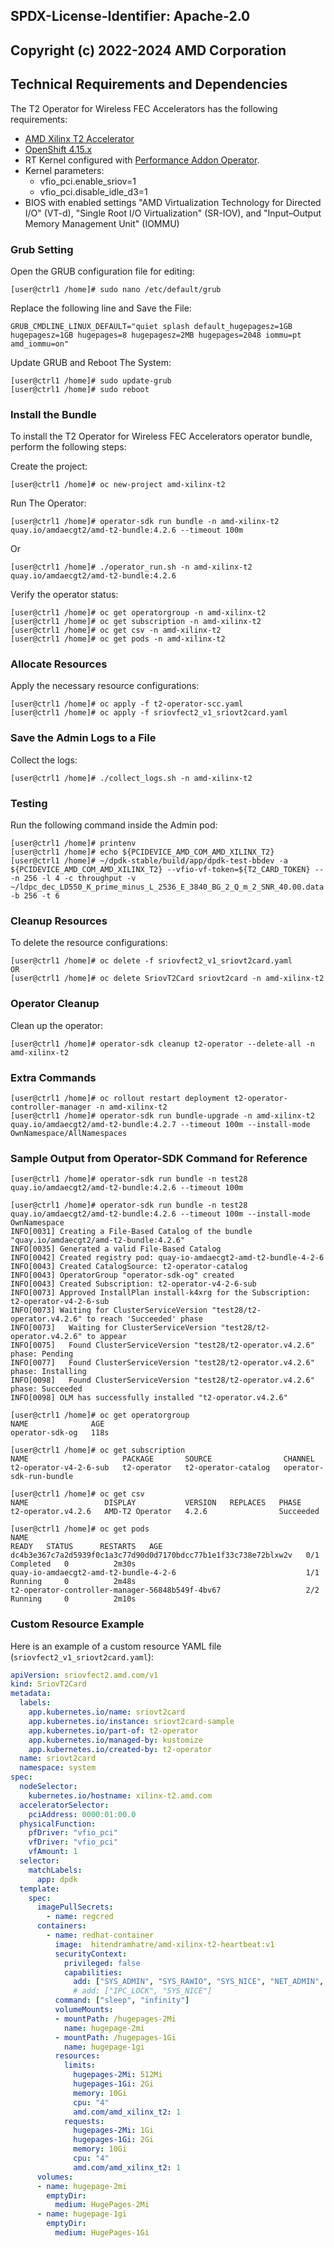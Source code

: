 ## SPDX-License-Identifier: Apache-2.0
## Copyright (c) 2022-2024 AMD Corporation

## Technical Requirements and Dependencies

The T2 Operator for Wireless FEC Accelerators has the following requirements:

- [AMD Xilinx T2 Accelerator](https://www.xilinx.com/content/dam/xilinx/publications/product-briefs/xilinx-t2-product-brief.pdf)
- [OpenShift 4.15.x](https://docs.openshift.com/container-platform/4.15/release_notes/ocp-4-15-release-notes.html)
- RT Kernel configured with [Performance Addon Operator](https://access.redhat.com/documentation/en-us/openshift_container_platform/4.6/html/scalability_and_performance/cnf-performance-addon-operator-for-low-latency-nodes).
- Kernel parameters:
    - vfio_pci.enable_sriov=1
    - vfio_pci.disable_idle_d3=1
- BIOS with enabled settings "AMD Virtualization Technology for Directed I/O" (VT-d), "Single Root I/O Virtualization" (SR-IOV), and "Input–Output Memory Management Unit" (IOMMU)
### Grub Setting
Open the GRUB configuration file for editing:
```shell
[user@ctrl1 /home]# sudo nano /etc/default/grub
```
Replace the following line and Save the File:
```shell
GRUB_CMDLINE_LINUX_DEFAULT="quiet splash default_hugepagesz=1GB hugepagesz=1GB hugepages=8 hugepagesz=2MB hugepages=2048 iommu=pt amd_iommu=on"
```
Update GRUB and Reboot The System:
```shell
[user@ctrl1 /home]# sudo update-grub
[user@ctrl1 /home]# sudo reboot
```

### Install the Bundle

To install the T2 Operator for Wireless FEC Accelerators operator bundle, perform the following steps:

Create the project:
```shell
[user@ctrl1 /home]# oc new-project amd-xilinx-t2
```
Run The Operator:
```shell
[user@ctrl1 /home]# operator-sdk run bundle -n amd-xilinx-t2 quay.io/amdaecgt2/amd-t2-bundle:4.2.6 --timeout 100m
```
Or
```shell
[user@ctrl1 /home]# ./operator_run.sh -n amd-xilinx-t2 quay.io/amdaecgt2/amd-t2-bundle:4.2.6
```

Verify the operator status:
```shell
[user@ctrl1 /home]# oc get operatorgroup -n amd-xilinx-t2
[user@ctrl1 /home]# oc get subscription -n amd-xilinx-t2
[user@ctrl1 /home]# oc get csv -n amd-xilinx-t2
[user@ctrl1 /home]# oc get pods -n amd-xilinx-t2
```

### Allocate Resources

Apply the necessary resource configurations:
```shell
[user@ctrl1 /home]# oc apply -f t2-operator-scc.yaml
[user@ctrl1 /home]# oc apply -f sriovfect2_v1_sriovt2card.yaml
```

### Save the Admin Logs to a File

Collect the logs:
```shell
[user@ctrl1 /home]# ./collect_logs.sh -n amd-xilinx-t2
```

### Testing

Run the following command inside the Admin pod:
```shell
[user@ctrl1 /home]# printenv
[user@ctrl1 /home]# echo ${PCIDEVICE_AMD_COM_AMD_XILINX_T2}
[user@ctrl1 /home]# ~/dpdk-stable/build/app/dpdk-test-bbdev -a ${PCIDEVICE_AMD_COM_AMD_XILINX_T2} --vfio-vf-token=${T2_CARD_TOKEN} -- -n 256 -l 4 -c throughput -v ~/ldpc_dec_LD550_K_prime_minus_L_2536_E_3840_BG_2_Q_m_2_SNR_40.00.data -b 256 -t 6
```

### Cleanup Resources

To delete the resource configurations:
```shell
[user@ctrl1 /home]# oc delete -f sriovfect2_v1_sriovt2card.yaml
OR
[user@ctrl1 /home]# oc delete SriovT2Card sriovt2card -n amd-xilinx-t2
```

### Operator Cleanup

Clean up the operator:
```shell
[user@ctrl1 /home]# operator-sdk cleanup t2-operator --delete-all -n amd-xilinx-t2
```

### Extra Commands

```shell
[user@ctrl1 /home]# oc rollout restart deployment t2-operator-controller-manager -n amd-xilinx-t2
[user@ctrl1 /home]# operator-sdk run bundle-upgrade -n amd-xilinx-t2 quay.io/amdaecgt2/amd-t2-bundle:4.2.7 --timeout 100m --install-mode OwnNamespace/AllNamespaces
```

### Sample Output from Operator-SDK Command for Reference

```shell
[user@ctrl1 /home]# operator-sdk run bundle -n test28 quay.io/amdaecgt2/amd-t2-bundle:4.2.6 --timeout 100m

[user@ctrl1 /home]# operator-sdk run bundle -n test28 quay.io/amdaecgt2/amd-t2-bundle:4.2.6 --timeout 100m --install-mode OwnNamespace
INFO[0031] Creating a File-Based Catalog of the bundle "quay.io/amdaecgt2/amd-t2-bundle:4.2.6"
INFO[0035] Generated a valid File-Based Catalog
INFO[0042] Created registry pod: quay-io-amdaecgt2-amd-t2-bundle-4-2-6
INFO[0043] Created CatalogSource: t2-operator-catalog
INFO[0043] OperatorGroup "operator-sdk-og" created
INFO[0043] Created Subscription: t2-operator-v4-2-6-sub
INFO[0073] Approved InstallPlan install-k4xrg for the Subscription: t2-operator-v4-2-6-sub
INFO[0073] Waiting for ClusterServiceVersion "test28/t2-operator.v4.2.6" to reach 'Succeeded' phase
INFO[0073]   Waiting for ClusterServiceVersion "test28/t2-operator.v4.2.6" to appear
INFO[0075]   Found ClusterServiceVersion "test28/t2-operator.v4.2.6" phase: Pending
INFO[0077]   Found ClusterServiceVersion "test28/t2-operator.v4.2.6" phase: Installing
INFO[0098]   Found ClusterServiceVersion "test28/t2-operator.v4.2.6" phase: Succeeded
INFO[0098] OLM has successfully installed "t2-operator.v4.2.6"
```

```shell
[user@ctrl1 /home]# oc get operatorgroup
NAME              AGE
operator-sdk-og   118s

[user@ctrl1 /home]# oc get subscription
NAME                     PACKAGE       SOURCE                CHANNEL
t2-operator-v4-2-6-sub   t2-operator   t2-operator-catalog   operator-sdk-run-bundle

[user@ctrl1 /home]# oc get csv
NAME                 DISPLAY           VERSION   REPLACES   PHASE
t2-operator.v4.2.6   AMD-T2 Operator   4.2.6                Succeeded

[user@ctrl1 /home]# oc get pods
NAME                                                              READY   STATUS      RESTARTS   AGE
dc4b3e367c7a2d5939f0c1a3c77d90d0d7170bdcc77b1e1f33c738e72blxw2v   0/1     Completed   0          2m30s
quay-io-amdaecgt2-amd-t2-bundle-4-2-6                             1/1     Running     0          2m48s
t2-operator-controller-manager-56848b549f-4bv67                   2/2     Running     0          2m10s
```

### Custom Resource Example

Here is an example of a custom resource YAML file (`sriovfect2_v1_sriovt2card.yaml`):

```yaml
apiVersion: sriovfect2.amd.com/v1
kind: SriovT2Card
metadata:
  labels:
    app.kubernetes.io/name: sriovt2card
    app.kubernetes.io/instance: sriovt2card-sample
    app.kubernetes.io/part-of: t2-operator
    app.kubernetes.io/managed-by: kustomize
    app.kubernetes.io/created-by: t2-operator
  name: sriovt2card
  namespace: system
spec:
  nodeSelector:
    kubernetes.io/hostname: xilinx-t2.amd.com
  acceleratorSelector:
    pciAddress: 0000:01:00.0
  physicalFunction:  
    pfDriver: "vfio_pci"
    vfDriver: "vfio_pci"
    vfAmount: 1
  selector:
    matchLabels:
      app: dpdk
  template:
    spec:
      imagePullSecrets:
        - name: regcred
      containers:
        - name: redhat-container
          image:  hitendramhatre/amd-xilinx-t2-heartbeat:v1
          securityContext:
            privileged: false
            capabilities:
              add: ["SYS_ADMIN", "SYS_RAWIO", "SYS_NICE", "NET_ADMIN", "IPC_LOCK", "ALL"]
              # add: ["IPC_LOCK", "SYS_NICE"]
          command: ["sleep", "infinity"]
          volumeMounts:
          - mountPath: /hugepages-2Mi
            name: hugepage-2mi
          - mountPath: /hugepages-1Gi
            name: hugepage-1gi
          resources:
            limits:
              hugepages-2Mi: 512Mi
              hugepages-1Gi: 2Gi
              memory: 10Gi
              cpu: "4"
              amd.com/amd_xilinx_t2: 1
            requests:
              hugepages-2Mi: 1Gi  
              hugepages-1Gi: 2Gi  
              memory: 10Gi
              cpu: "4"
              amd.com/amd_xilinx_t2: 1
      volumes:
      - name: hugepage-2mi
        emptyDir:
          medium: HugePages-2Mi
      - name: hugepage-1gi
        emptyDir:
          medium: HugePages-1Gi
```
